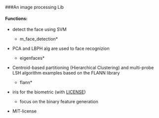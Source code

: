###An image processing Lib

#### Functions:
     
* detect the  face using SVM
     - m_face_detection*
     
* PCA and LBPH alg are used to face recognizion
     - eigenfaces*


* Centroid-based partitioning (Hierarchical Clustering) and multi-probe LSH algorithm examples based on the FLANN library
     - flann*

* iris for the biometric (with [LICENSE](https://github.com/muyun/dev.imageprocessing/blob/master/iris/LICENSE.md))
     - focus on the binary feature generation

* MIT-license

